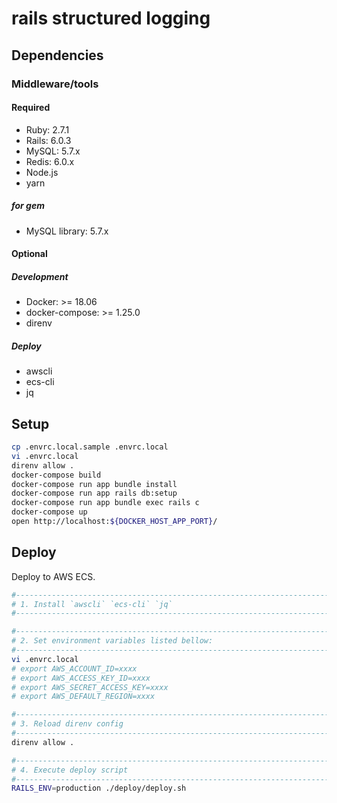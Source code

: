 # rails structured logging

## Dependencies

### Middleware/tools

#### Required

- Ruby: 2.7.1
- Rails: 6.0.3
- MySQL: 5.7.x
- Redis: 6.0.x
- Node.js
- yarn

##### for gem

- MySQL library: 5.7.x

#### Optional

##### Development

- Docker: >= 18.06
- docker-compose: >= 1.25.0
- direnv

##### Deploy

- awscli
- ecs-cli
- jq

## Setup

```sh
cp .envrc.local.sample .envrc.local
vi .envrc.local
direnv allow .
docker-compose build
docker-compose run app bundle install
docker-compose run app rails db:setup
docker-compose run app bundle exec rails c
docker-compose up
open http://localhost:${DOCKER_HOST_APP_PORT}/
```

## Deploy

Deploy to AWS ECS.

```sh
#------------------------------------------------------------------------------
# 1. Install `awscli` `ecs-cli` `jq`
#------------------------------------------------------------------------------

#------------------------------------------------------------------------------
# 2. Set environment variables listed bellow:
#------------------------------------------------------------------------------
vi .envrc.local
# export AWS_ACCOUNT_ID=xxxx
# export AWS_ACCESS_KEY_ID=xxxx
# export AWS_SECRET_ACCESS_KEY=xxxx
# export AWS_DEFAULT_REGION=xxxx

#------------------------------------------------------------------------------
# 3. Reload direnv config
#------------------------------------------------------------------------------
direnv allow .

#------------------------------------------------------------------------------
# 4. Execute deploy script
#------------------------------------------------------------------------------
RAILS_ENV=production ./deploy/deploy.sh
```
